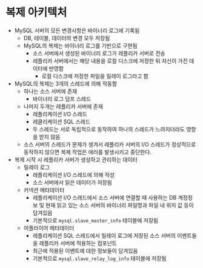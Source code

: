 # 복제 아키텍처
- MySQL 서버의 모든 변경사항은 바이너리 로그에 기록됨
  - DB, 테이블, 데이터의 변경 모두 저장됨
  - MySQL의 복제는 바이너리 로그를 기반으로 구현됨
    - 소스 서버에서 생성된 바이너리 로그가 레플리카 서버로 전송
    - 레플리카 서버에서는 해당 내용을 로컬 디스크에 저장한 뒤 자신이 가진 데이터에 반영함
      - 로컬 디스크에 저장한 파일을 릴레이 로그라고 함
- MySQL의 복제는 3개의 스레드에 의해 작동함
  - 하나는 소스 서버에 존재
    - 바이너리 로그 덤프 스레드
  - 나머지 두개는 레플리카 서버에 존재
    - 레플리케이션 I/O 스레드
    - 레클리케이션 SQL 스레드
    - 두 스레드는 서로 독립적으로 동작하여 하나의 스레드가 느려지더라도 영향을 받지 않음
  - 소스 서버의 스레드가 문제가 생겨서 레플리카 서버의 I/O 스레드가 정상적으로 동작하지 않으면 복제 작업은 에러를 발생시키고 중단한다.
- 복제 시작 시 레플리카 서버가 생성하고 관리하는 데이터
  - 릴레이 로그
    - 레플리케이션 I/O 스레드에 의해 작성
    - 소스 서버에서 읽은 데이터가 저장됨
  - 커넥션 메타데이터
    - 레플리케이션 I/O 스레드에서 소스 서버에 연결할 때 사용하는 DB 계정정보 및 현재 읽고 있는 소스 서버의 바이너리 파일명과 파일 내 위치 값 등이 담겨있음
    - 기본적으로 `mysql.slave_master_info` 테이블에 저장됨
  - 어플라이어 메타데이터
    - 레플리케이션 SQL 스레드에서 릴레이 로그에 저장된 소스 서버의 이벤트들을 레플리카 서버에 적용하는 컴포넌트
    - 최근에 적용된 이벤트에 대한 정보들이 담겨있음
    - 기본적으로 `mysql.slave_relay_log_info` 테이블에 저장됨
